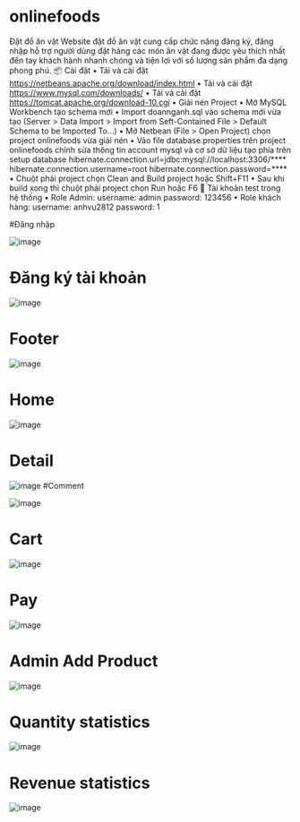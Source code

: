 # onlinefoods
Đặt đồ ăn vặt 
Website đặt đồ ăn vặt cung cấp chức năng đăng ký, đăng nhập hỗ trợ người dùng đặt hàng các món ăn vặt đang được yêu thích nhất đến tay khách hành nhanh chóng và tiện lợi với số lượng sản phẩm đa dạng phong phú.
                 📦 Cài đặt
•	Tải và cài đặt https://netbeans.apache.org/download/index.html
•	Tải và cài đặt https://www.mysql.com/downloads/
•	Tải và cài đặt https://tomcat.apache.org/download-10.cgi
•	Giải nén Project
•	Mở MySQL Workbench tạo schema mới
•	Import doannganh.sql vào schema mới vừa tạo (Server > Data Import > Import from Seft-Contained File > Default Schema to be Imported To...)
•	Mở Netbean (File > Open Project) chọn project onlinefoods vừa giải nén
•	Vào file database.properties trên project onlinefoods chỉnh sửa thông tin account mysql và cơ sở dữ liệu tạo phía trên setup database 
hibernate.connection.url=jdbc:mysql://localhost:3306/****
hibernate.connection.username=root
hibernate.connection.password=****
•	Chuột phải project chọn Clean and Build project hoặc Shift+F11
•	Sau khi build xong thì chuột phải project chọn Run hoặc F6
🚀 Tài khoản test trong hệ thống
•	Role Admin: username: admin password: 123456
•	Role khách hàng: username: anhvu2812 password: 1

#Đăng nhập




![image](https://user-images.githubusercontent.com/100250934/218962506-a05c3e06-6fb6-420d-9765-4520fdff5f6d.png)
# Đăng ký tài khoản 

![image](https://user-images.githubusercontent.com/100250934/218962733-41c0e82e-15e0-4e23-b05b-2fd2d9a376c8.png)

# Footer 

![image](https://user-images.githubusercontent.com/100250934/218962791-edda9686-66d4-438d-b566-f15c175cd10d.png)
# Home

![image](https://user-images.githubusercontent.com/100250934/218962833-45a1305c-625f-4e6c-b469-7743d55e606d.png)
# Detail

![image](https://user-images.githubusercontent.com/100250934/218962903-c032f801-57be-4325-9a99-6ed3b9d5b93c.png)
#Comment 

![image](https://user-images.githubusercontent.com/100250934/218962939-bfd9c2ed-7bf5-4511-82e0-27cb874d4d0f.png)
# Cart

![image](https://user-images.githubusercontent.com/100250934/218963017-41287f02-d317-4c32-abdd-ba6a74e42a32.png)
# Pay

![image](https://user-images.githubusercontent.com/100250934/218963069-6e45b085-3bf9-44e7-bd72-06caea0672e1.png)
# Admin Add Product
 
 ![image](https://user-images.githubusercontent.com/100250934/218963160-77269ca7-d632-45dc-82db-f388bbd82069.png)
# Quantity statistics

![image](https://user-images.githubusercontent.com/100250934/218963314-b2f53f8c-1441-4d03-a431-cf67448448b7.png)
# Revenue statistics

![image](https://user-images.githubusercontent.com/100250934/218963472-38675ee7-0517-4b6e-a63c-cd8324182e5a.png)
